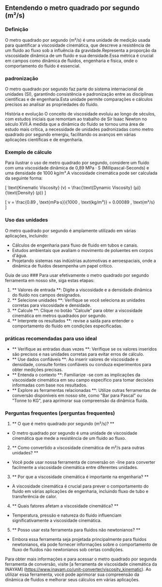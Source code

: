 ## Entendendo o metro quadrado por segundo (m²/s)

### Definição
O metro quadrado por segundo (m²/s) é uma unidade de medição usada para quantificar a viscosidade cinemática, que descreve a resistência de um fluido ao fluxo sob a influência da gravidade.Representa a proporção da viscosidade dinâmica de um fluido e sua densidade.Essa métrica é crucial em campos como dinâmica de fluidos, engenharia e física, onde o comportamento do fluido é essencial.

### padronização
O metro quadrado por segundo faz parte do sistema internacional de unidades (SI), garantindo consistência e padronização entre as disciplinas científicas e de engenharia.Esta unidade permite comparações e cálculos precisos ao analisar as propriedades do fluido.

História e evolução
O conceito de viscosidade evoluiu ao longo de séculos, com estudos iniciais que remontam ao trabalho de Sir Isaac Newton no século XVII.À medida que a dinâmica do fluido se tornou uma área de estudo mais crítica, a necessidade de unidades padronizadas como metro quadrado por segundo emergiu, facilitando os avanços em várias aplicações científicas e de engenharia.

### Exemplo de cálculo
Para ilustrar o uso de metro quadrado por segundo, considere um fluido com uma viscosidade dinâmica de 0,89 MPa · S (Millipascal-Seconds) e uma densidade de 1000 kg/m³.A viscosidade cinemática pode ser calculada da seguinte forma:

\[ \text{Kinematic Viscosity} (ν) = \frac{\text{Dynamic Viscosity} (μ)}{\text{Density} (ρ)} \]

\[ ν = \frac{0.89 \, \text{mPa·s}}{1000 \, \text{kg/m³}} = 0.00089 \, \text{m²/s} \]

### Uso das unidades
O metro quadrado por segundo é amplamente utilizado em várias aplicações, incluindo:
- Cálculos de engenharia para fluxo de fluido em tubos e canais.
- Estudos ambientais que avaliam o movimento de poluentes em corpos d'água.
- Projetando sistemas nas indústrias automotivas e aeroespaciais, onde a dinâmica de fluidos desempenha um papel crítico.

Guia de uso ###
Para usar efetivamente o metro quadrado por segundo ferramenta em nosso site, siga estas etapas:
1. ** Valores de entrada **: Digite a viscosidade e a densidade dinâmica do fluido nos campos designados.
2. ** Selecione unidades **: Verifique se você seleciona as unidades corretas para viscosidade e densidade.
3. ** Calcule **: Clique no botão "Calcule" para obter a viscosidade cinemática em metros quadrados por segundo.
4. ** Interprete os resultados **: revise a saída para entender o comportamento do fluido em condições especificadas.

### práticas recomendadas para uso ideal
- ** Verifique as entradas duas vezes **: Verifique se os valores inseridos são precisos e nas unidades corretas para evitar erros de cálculo.
- ** Use dados confiáveis ​​**: Ao inserir valores de viscosidade e densidade, consulte fontes confiáveis ​​ou conduza experimentos para obter medições precisas.
- ** Entenda o contexto **: Familiarize -se com as implicações da viscosidade cinemática em seu campo específico para tomar decisões informadas com base nos resultados.
- ** Explore as ferramentas relacionadas **: Utilize outras ferramentas de conversão disponíveis em nosso site, como "Bar para Pascal" ou "Tonne to KG", para aprimorar sua compreensão da dinâmica fluida.

### Perguntas frequentes (perguntas frequentes)

1. ** O que é metro quadrado por segundo (m²/s)? **
- O metro quadrado por segundo é uma unidade de viscosidade cinemática que mede a resistência de um fluido ao fluxo.

2. ** Como convertido a viscosidade cinemática de m²/s para outras unidades? **
- Você pode usar nossa ferramenta de conversão on -line para converter facilmente a viscosidade cinemática entre diferentes unidades.

3. ** Por que a viscosidade cinemática é importante na engenharia? **
- A viscosidade cinemática é crucial para prever o comportamento do fluido em várias aplicações de engenharia, incluindo fluxo de tubo e transferência de calor.

4. ** Quais fatores afetam a viscosidade cinemática? **
- Temperatura, pressão e natureza do fluido influenciam significativamente a viscosidade cinemática.

5. ** Posso usar esta ferramenta para fluidos não newtonianos? **
- Embora essa ferramenta seja projetada principalmente para fluidos newtonianos, ela pode fornecer informações sobre o comportamento de fluxo de fluidos não newtonianos sob certas condições.

Para obter mais informações e para acessar o metro quadrado por segunda ferramenta de conversão, visite [a ferramenta de viscosidade cinemática da INAYAM] (https://www.inayam.co/unit-converter/viscosity_kinematic). Ao utilizar essa ferramenta, você pode aprimorar sua compreensão da dinâmica de fluidos e melhorar seus cálculos em várias aplicações.